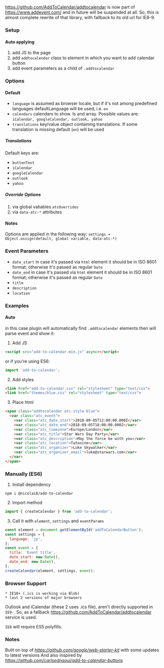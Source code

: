 https://github.com/AddToCalendar/addtocalendar is now part of https://www.addevent.com/ and in future will be suspended at all.
So, this is almost complete rewrite of that library, with fallback to its old url for IE8-9.


### Setup

#### Auto applying

1. add JS to the page
2. add `addtocalendar` class to element in which you want to add calendar button
3. add event parameters as a child of `.addtocalendar`

####

### Options

#### Default
* `language` is assumed as browser locale, but if it's not among predefined languages defaultLanguage will be used, i.e. `en`
* `calendars` calendars to show. Is and array. Possible values are: `iCalendar, googleCalendar, outlook, yahoo`
* `translations` key/value object containing translations. If some translation is missing default (`en`) will be used

##### Translations
Default keys are:

* `buttonText`
* `iCalendar`
* `googleCalendar`
* `outlook`
* `yahoo`

##### Override Options
1. via global vatiables `atcOverrides`
2. via `data-atc-*` attributes   

#### Notes
Options are applied in the following way:
`settings = Object.assign(default, global variable, data-atc-*)`

### Event Parameters

* `date_start` in case it's passed via `html` element it should be in ISO 8601 format; otherwise it's passed as regular `Date`
* `date_end` in case it's passed via `html` element it should be in ISO 8601 format; otherwise it's passed as regular `Date`
* `title`
* `description`
* `location`

### Examples

#### Auto
in this case plugin will automatically find `.addtocalendar` elements then will parse event and show it:
1. Add JS 
```html
<script src="add-to-calendar.min.js" async></script>
```
or if you're using ES6:
```javascript
import 'add-to-calendar';
```

2. Add styles
```html
<link href="add-to-calendar.css" rel="stylesheet" type="text/css">
<link href="themes/blue.css" rel="stylesheet" type="text/css">
```

3. Place html
```html
<span class="addtocalendar atc-style-blue">
  <var class="atc_event">
    <var class="atc_date_start">2018-09-05T12:00:00.000Z</var>
    <var class="atc_date_end">2018-09-05T18:00:00.000Z</var>
    <var class="atc_timezone">Europe/London</var>
    <var class="atc_title">Star Wars Day Party</var>
    <var class="atc_description">May the force be with you</var>
    <var class="atc_location">Tatooine</var>
    <var class="atc_organizer">Luke Skywalker</var>
    <var class="atc_organizer_email">luke@starwars.com</var>
  </var>
</span>
```

### Manually (ES6)

1. Install dependency
```
npm i @nicolai8/add-to-calendar
```
  
2. Import method
```javascript
import { createCalendar } from 'add-to-calendar';
```

3. Call it with `element`, `settings` and `eventParams`
```javascript
const element = document.getElementById('addToCalendarButton');
const settings = {
  language: 'jp',
};
const event = {
  title: 'Event title',
  date_start: new Date(),
  date_end: new Date(),
};
createCalendar(element, settings, event);
```

### Browser Support
```
* IE10+ (.ics is working via Blob)
* last 2 versions of major browsers
```
Outlook and iCalendar (these 2 uses .ics file), aren't directly supported in `IE9-`. 
So, as a fallback https://github.com/AddToCalendar/addtocalendar service is used.

`IE8` will require ES5 polyfills. 

### Notes

Built on top of _https://github.com/google/web-starter-kit_ with some updates to latest versions
And also inspired by _https://github.com/carlsednaoui/add-to-calendar-buttons_
